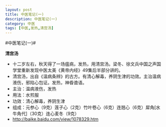 ```yaml
---
layout: post
title: 中医笔记(一)
description: 中医笔记(一)
category: 中医
tags: [中医,发热,清宫汤]
---
```

#中医笔记(一)#

__清宫汤__

* 十二岁左右，秋天得了一场瘟病，发热，用清宫汤。梁冬、徐文兵中国之声国学堂重新发现中医太美《黄帝内经》49集后半部分讲的。
* 清宫汤，出自《温病条辨》的古方。有清心解毒，养阴生津的功效。主治温病液伤，邪陷心包证。发热，神昏谵语。
* 主治：温病液伤，发热
* 用法：水煎服
* 功效：清心解毒，养阴生津
* 组成：元参心（9克）莲子心（2克）竹叶卷心（6克）连翘心（6克）犀角[水牛角代]（30克）连心麦冬（9克）
* http://baike.baidu.com/view/1078329.htm